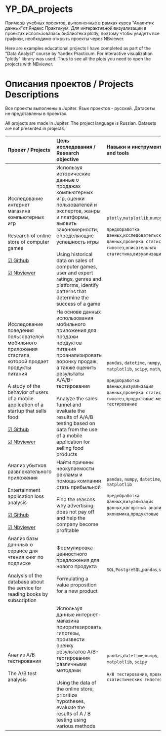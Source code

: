 # YP_DA_projects
Примеры учебных проектов, выполненные в рамках курса "Аналитик данных"от Яндекс Практикум.
Для интерактивной визуализации в проектах использовалась библиотека plotly, поэтому чтобы увидеть все графики, необходимо открыть проекты через NBviewer.

Here are examples educational projects I have completed as part of the "Data Analyst" course by Yandex Practicum. For interactive visualization "plotly" library was used. Thus to see all the plots you need to open the projects with NBviewer.

# Описания проектов / Projects Descriptions

Все проекты выполнены в Jupiter. Язык проектов - русский. Датасеты не представлены в проектах. 

All projects are made in Jupiter. The project language is Russian. Datasets are not presented in projects.

| Проект / Projects | Цель исследования / Research objective | Навыки и инструменты / Skills and tools | 
| :---------------------- | :---------------------- | :---------------------- |
| Исследование интернет магазина компьютерных игр <br /> <br /> Research of online store of computer games <br /> <br /> [☑ Github](https://github.com/Milviz/YP_DA_projects/blob/main/Project_games/project_game.ipynb) <br /> <br /> [☑ Nbviewer](https://nbviewer.org/github/Milviz/YP_DA_projects/blob/main/Project_games/project_game.ipynb)| Используя исторические данные о продажах компьютерных игр, оценки пользователей и экспертов, жанры и платформы, выявить закономерности, определяющие успешность игры <br /> <br /> Using historical data on sales of computer games, user and expert ratings, genres and platforms, identify patterns that determine the success of a game| `plotly`,`matplotlib`,`numpy`,`seaborn` <br /> <br /> `предобработка данных`,`исследовательский анализ данных`,`проверка статистических гипотез`,`описательная статистика`,`визуализация данных`|
| Исследование поведения пользователей мобильного приложения стартапа, которой продает продукты питания <br /> <br /> A study of the behavior of users of a mobile application of a startup that sells food <br /> <br /> [☑ Github](https://github.com/Milviz/YP_DA_projects/blob/main/Project_apps/project_apps.ipynb) <br /> <br /> [☑ Nbviewer](https://nbviewer.org/github/Milviz/YP_DA_projects/blob/main/Project_apps/project_apps.ipynb)| На основе данных использования мобильного приложения для продажи продуктов питания проанализировать воронку продаж, а также оценить результаты A/A/B-тестирования <br /> <br /> Analyze the sales funnel and evaluate the results of A/A/B testing based on data from the use of a mobile application for selling food products | `pandas`, `datetime`, `numpy`, `matplotlib`, `scipy`, `math`, `plotly`<br /> <br /> `предобработка данных`,`визуализация данных`,`проверка статистических гипотез`,`продуктовые метрики`,`A/B тестирование`|
| Анализ убытков развлекательного приложения <br /> <br /> Entertainment application loss analysis <br /> <br /> [☑ Github](https://github.com/Milviz/YP_DA_projects/blob/main/Project_losses%20of%20app/project_losses%20of%20app.ipynb) <br /> <br /> [☑ Nbviewer](https://nbviewer.org/github/Milviz/YP_DA_projects/blob/main/Project_losses%20of%20app/project_losses%20of%20app.ipynb)| Найти причины неокупаемости рекламы и помощь компании стать прибыльной <br /> <br />  Find the reasons why advertising does not pay off and help the company become profitable| `pandas`, `numpy`, `datetime`, `matplotlib` <br /> <br /> `предобработка данных`,`визуализация данных`,`когортный анализ`,`юнит-экономика`,`продуктовые метрики`|
| Анализ базы даннных о сервисе для чтения книг по подписке <br /> <br /> Analysis of the database about the service for reading books by subscription| Формулировка ценностного предложения для нового продукта <br /> <br /> Formulating a value proposition for a new product| `SQL`,`PostgreSQL`,`pandas`,`sqlalchemy`|
| Анализ A/B тестирования <br /> <br /> The A/B test analysis| Используя данные интернет-магазина приоритезировать гипотезы, произвести оценку результатов A/B-тестирования различными методами <br /> <br /> Using the data of the online store, prioritize hypotheses, evaluate the results of A / B testing using various methods| `pandas`,`datetime`,`numpy`, `matplotlib`, `scipy` <br /> <br /> `A/B тестирование`, `проверка статистических гипотез`|
